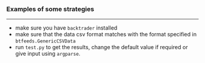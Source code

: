 ### Examples of some strategies
___________
* make sure you have `backtrader` installed
* make sure that the data csv format matches with the format specified in `btfeeds.GenericCSVData`
* run `test.py` to get the results, change the default value if required or give input using `argparse`.
